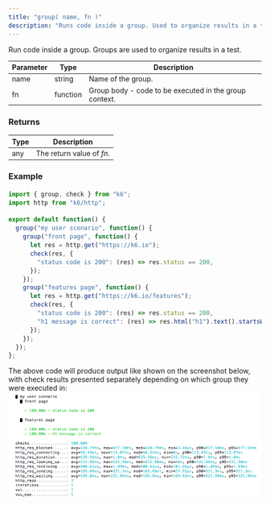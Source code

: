 ```yaml
---
title: "group( name, fn )"
description: "Runs code inside a group. Used to organize results in a test."
---
```

Run code inside a group. Groups are used to organize results in a test.

| Parameter | Type     | Description                                            |
|-----------|----------|--------------------------------------------------------|
| name      | string   | Name of the group.                                     |
| fn        | function | Group body - code to be executed in the group context. |

### Returns

| Type | Description               |
|------|---------------------------|
| any  | The return value of _fn_. |


### Example

<div class="code-group" data-props='{"labels": []}'>

```js
import { group, check } from "k6";
import http from "k6/http";

export default function() {
  group("my user scenario", function() {
    group("front page", function() {
      let res = http.get("https://k6.io");
      check(res, {
        "status code is 200": (res) => res.status == 200,
      });
    });
    group("features page", function() {
      let res = http.get("https://k6.io/features");
      check(res, {
        "status code is 200": (res) => res.status == 200,
        "h1 message is correct": (res) => res.html("h1").text().startsWith("Simple yet realistic load testing"),
      });
    });
  });
};
```

</div>

The above code will produce output like shown on the screenshot below,
with check results presented separately depending on which group they were executed in:
![](images/groups.png)
